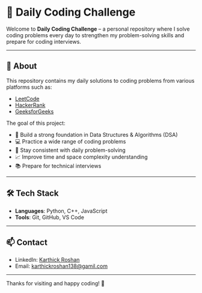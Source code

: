 # 🧠 Daily Coding Challenge

Welcome to **Daily Coding Challenge** – a personal repository where I solve coding problems every day to strengthen my problem-solving skills and prepare for coding interviews.

---

## 📌 About

This repository contains my daily solutions to coding problems from various platforms such as:

- [LeetCode](https://leetcode.com/)
- [HackerRank](https://www.hackerrank.com/)
- [GeeksforGeeks](https://www.geeksforgeeks.org/)

The goal of this project:
- 🧠 Build a strong foundation in Data Structures & Algorithms (DSA)
- 💻 Practice a wide range of coding problems
- 🔁 Stay consistent with daily problem-solving
- 📈 Improve time and space complexity understanding
- 📚 Prepare for technical interviews

---

## 🛠️ Tech Stack

- **Languages**: Python, C++, JavaScript
- **Tools**: Git, GitHub, VS Code

---

## 📫 Contact

- LinkedIn: [Karthick Roshan](https://www.linkedin.com/in/karthick-roshan/)
- Email: karthickroshan138@gamil.com

---

Thanks for visiting and happy coding! 🚀
